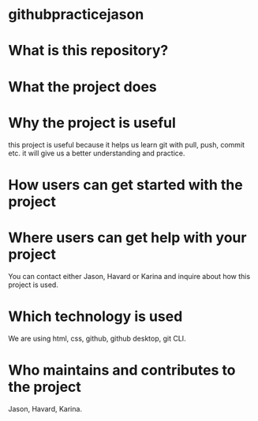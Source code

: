# githubpracticejason
# What is this repository?


# What the project does


# Why the project is useful
this project is useful because it helps us learn git with pull, push, commit etc. it will give us a better understanding and practice.
# How users can get started with the project

# Where users can get help with your project
You can contact either Jason, Havard or Karina and inquire about how this project is used.
# Which technology is used
We are using html, css, github, github desktop, git CLI.
# Who maintains and contributes to the project
Jason, Havard, Karina.
